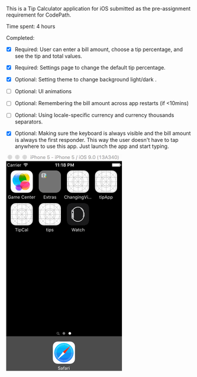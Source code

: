 This is a Tip Calculator application for iOS submitted as the pre-assignment requirement for CodePath.

Time spent: 4 hours

Completed:

*[x] Required: User can enter a bill amount, choose a tip percentage, and see the tip and total values.

*[x] Required: Settings page to change the default tip percentage.

*[X] Optional: Setting theme to change background light/dark .

*[ ] Optional: UI animations

*[ ] Optional: Remembering the bill amount across app restarts (if <10mins)

*[ ] Optional: Using locale-specific currency and currency thousands separators.

* [x] Optional: Making sure the keyboard is always visible and the bill amount is always the first responder. This way the user doesn't have to tap anywhere to use this app. Just launch the app and start typing.

![Video Walkthrough](tipcal-yelp-landscape.gif)
